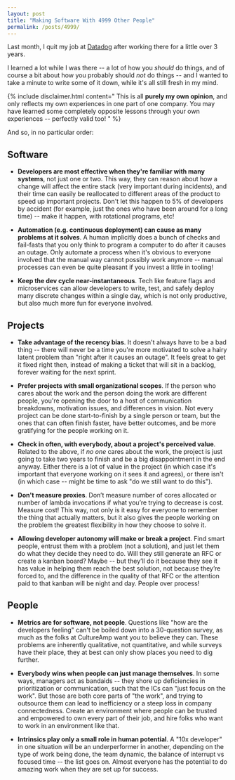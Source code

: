 ```yaml
---
layout: post
title: "Making Software With 4999 Other People"
permalink: /posts/4999/
---
```


Last month, I quit my job at [Datadog](https://www.datadoghq.com) after working there for a little over 3 years.

I learned a lot while I was there -- a lot of how you _should_ do things, and of course a bit about how you probably should _not_ do things -- and I wanted to take a minute to write some of it down, while it's all still fresh in my mind.

{% include disclaimer.html content="
This is all **purely my own opinion**, and only reflects my own experiences in one part of one company. You may have learned some completely opposite lessons through your own experiences -- perfectly valid too!
" %}

And so, in no particular order:

## Software

* **Developers are most effective when they're familiar with many systems**, not just one or two. This way, they can reason about how a change will affect the entire stack (very important during incidents), and their time can easily be reallocated to different areas of the product to speed up important projects. Don't let this happen to 5% of developers by accident (for example, just the ones who have been around for a long time) -- make it happen, with rotational programs, etc!

* **Automation (e.g. continuous deployment) can cause as many problems at it solves**. A human implicitly does a bunch of checks and fail-fasts that you only think to program a computer to do after it causes an outage. Only automate a process when it's obvious to everyone involved that the manual way cannot possibly work anymore -- manual processes can even be quite pleasant if you invest a little in tooling!

* **Keep the dev cycle near-instantaneous**. Tech like feature flags and microservices can allow developers to write, test, and safely deploy many discrete changes within a single day, which is not only productive, but also much more fun for everyone involved.

## Projects

* **Take advantage of the recency bias**. It doesn't always have to be a bad thing -- there will never be a time you're more motivated to solve a hairy latent problem than "right after it causes an outage". It feels great to get it fixed right then, instead of making a ticket that will sit in a backlog, forever waiting for the next sprint.

* **Prefer projects with small organizational scopes**. If the person who cares about the work and the person doing the work are different people, you're opening the door to a host of communication breakdowns, motivation issues, and differences in vision. Not every project can be done start-to-finish by a single person or team, but the ones that can often finish faster, have better outcomes, and be more gratifying for the people working on it.

* **Check in often, with everybody, about a project's perceived value**. Related to the above, if _no one_ cares about the work, the project is just going to take two years to finish and be a big disappointment in the end anyway. Either there is a lot of value in the project (in which case it's important that everyone working on it sees it and agrees), or there isn't (in which case -- might be time to ask "do we still want to do this").

* **Don't measure proxies**. Don’t measure number of cores allocated or number of lambda invocations if what you’re trying to decrease is cost. Measure cost! This way, not only is it easy for everyone to remember the thing that actually matters, but it also gives the people working on the problem the greatest flexibility in how they choose to solve it.

* **Allowing developer autonomy will make or break a project**. Find smart people, entrust them with a problem (not a solution), and just let them do what they decide they need to do. Will they still generate an RFC or create a kanban board? Maybe -- but they’ll do it because they see it has value in helping them reach the best solution, not because they’re forced to, and the difference in the quality of that RFC or the attention paid to that kanban will be night and day. People over process!

## People

* **Metrics are for software, not people**. Questions like "how are the developers feeling" can't be boiled down into a 30-question survey, as much as the folks at CultureAmp want you to believe they can. These problems are inherently qualitative, not quantitative, and while surveys have their place, they at best can only show places you need to dig further.

* **Everybody wins when people can just manage themselves**. In some ways, managers act as bandaids -- they shore up deficiencies in prioritization or communication, such that the ICs can "just focus on the work". But those are both core parts of "the work", and trying to outsource them can lead to inefficiency or a steep loss in company connectedness. Create an environment where people can be trusted and empowered to own every part of their job, and hire folks who want to work in an environment like that.

* **Intrinsics play only a small role in human potential**. A "10x developer" in one situation will be an underperformer in another, depending on the type of work being done, the team dynamic, the balance of interrupt vs focused time -- the list goes on. Almost everyone has the potential to do amazing work when they are set up for success.
